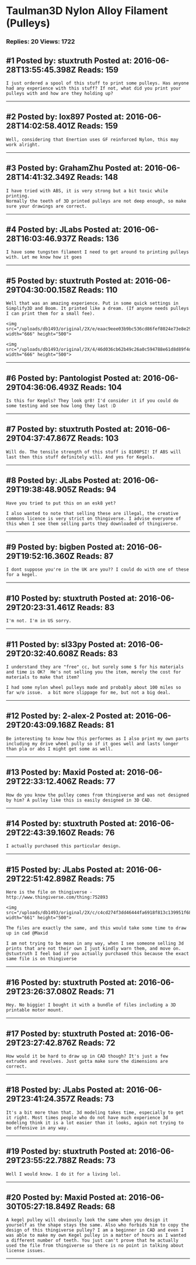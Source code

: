 # Taulman3D Nylon Alloy Filament (Pulleys)

### Replies: 20 Views: 1722

## \#1 Posted by: stuxtruth Posted at: 2016-06-28T13:55:45.398Z Reads: 159

```
I just ordered a spool of this stuff to print some pulleys. Has anyone had any experience with this stuff? If not, what did you print your pulleys with and how are they holding up?
```

---
## \#2 Posted by: lox897 Posted at: 2016-06-28T14:02:58.401Z Reads: 159

```
Well, considering that Enertion uses GF reinforced Nylon, this may work alright.
```

---
## \#3 Posted by: GrahamZhu Posted at: 2016-06-28T14:41:32.349Z Reads: 148

```
I have tried with ABS, it is very strong but a bit toxic while printing.
Normally the teeth of 3D printed pulleys are not deep enough, so make sure your drawings are correct.
```

---
## \#4 Posted by: JLabs Posted at: 2016-06-28T16:03:46.937Z Reads: 136

```
I have some tungsten filament I need to get around to printing pulleys with. Let me know how it goes
```

---
## \#5 Posted by: stuxtruth Posted at: 2016-06-29T04:30:00.158Z Reads: 110

```
Well that was an amazing experience. Put in some quick settings in Simplify3D and Boom. It printed like a dream. (If anyone needs pulleys I can print them for a small fee). 

<img src="/uploads/db1493/original/2X/e/eaac9eee03b9bc536cd86fef8024e73e8e299585.jpeg" width="666" height="500">

<img src="/uploads/db1493/original/2X/4/46d036cb62b49c26a0c594788e61d8d89f4dc17e.jpeg" width="666" height="500">
```

---
## \#6 Posted by: Pantologist Posted at: 2016-06-29T04:36:06.493Z Reads: 104

```
Is this for Kegels? They look gr8! I'd consider it if you could do some testing and see how long they last :D
```

---
## \#7 Posted by: stuxtruth Posted at: 2016-06-29T04:37:47.867Z Reads: 103

```
Will do. The tensile strength of this stuff is 8100PSI! If ABS will last then this stuff definitely will. And yes for Kegels.
```

---
## \#8 Posted by: JLabs Posted at: 2016-06-29T19:38:48.905Z Reads: 94

```
Have you tried to put this on an esk8 yet?

I also wanted to note that selling these are illegal, the creative commons licence is very strict on thingiverse. I advise everyone of this when I see them selling parts they downloaded of thingiverse.
```

---
## \#9 Posted by: bigben Posted at: 2016-06-29T19:52:16.360Z Reads: 87

```
I dont suppose you're in the UK are you?? I could do with one of these for a kegel.
```

---
## \#10 Posted by: stuxtruth Posted at: 2016-06-29T20:23:31.461Z Reads: 83

```
I'm not. I'm in US sorry.
```

---
## \#11 Posted by: sl33py Posted at: 2016-06-29T20:32:40.608Z Reads: 83

```
I understand they are "free" cc, but surely some $ for his materials and time is OK?  He's not selling you the item, merely the cost for materials to make that item?

I had some nylon wheel pulleys made and probably about 100 miles so far w/o issue.  a bit more slippage for me, but not a big deal.
```

---
## \#12 Posted by: 2-alex-2 Posted at: 2016-06-29T20:43:09.168Z Reads: 81

```
Be interesting to know how this performes as I also print my own parts including my drive wheel pully so if it goes well and lasts longer than pla or abs I might get some as well.
```

---
## \#13 Posted by: Maxid Posted at: 2016-06-29T22:33:12.406Z Reads: 77

```
How do you know the pulley comes from thingiverse and was not designed by him? A pulley like this is easily designed in 3D CAD.
```

---
## \#14 Posted by: stuxtruth Posted at: 2016-06-29T22:43:39.160Z Reads: 76

```
I actually purchased this particular design.
```

---
## \#15 Posted by: JLabs Posted at: 2016-06-29T22:51:42.898Z Reads: 75

```
Here is the file on thingiverse - http://www.thingiverse.com/thing:752893

<img src="/uploads/db1493/original/2X/c/c4cd274f3dd46444fa6918f813c139951f681f11.PNG" width="661" height="500">

The files are exactly the same, and this would take some time to draw up in cad @Maxid

I am not trying to be mean in any way, when I see someone selling 3d prints that are not their own I just kindly warn them, and move on. @stuxtruth I feel bad if you actually purchased this because the exact same file is on thingiverse
```

---
## \#16 Posted by: stuxtruth Posted at: 2016-06-29T23:26:37.080Z Reads: 71

```
Hey. No biggie! I bought it with a bundle of files including a 3D printable motor mount.
```

---
## \#17 Posted by: stuxtruth Posted at: 2016-06-29T23:27:42.876Z Reads: 72

```
How would it be hard to draw up in CAD though? It's just a few extrudes and revolves. Just gotta make sure the dimensions are correct.
```

---
## \#18 Posted by: JLabs Posted at: 2016-06-29T23:41:24.357Z Reads: 73

```
It's a bit more than that. 3d modeling takes time, especially to get it right. Most times people who do not have much experience 3d modeling think it is a lot easier than it looks, again not trying to be offensive in any way.
```

---
## \#19 Posted by: stuxtruth Posted at: 2016-06-29T23:55:22.788Z Reads: 73

```
Well I would know. I do it for a living lol.
```

---
## \#20 Posted by: Maxid Posted at: 2016-06-30T05:27:18.849Z Reads: 68

```
A kegel pulley will obviously look the same when you design it yourself as the shape stays the same. Also who forbids him to copy the design of this thingiverse pulley? I am a beginner in CAD and even I was able to make my own Kegel pulley in a matter of hours as I wanted a different number of teeth. You just can't prove that he actually used the file from thingiverse so there is no point in talking about license issues.
```

---
